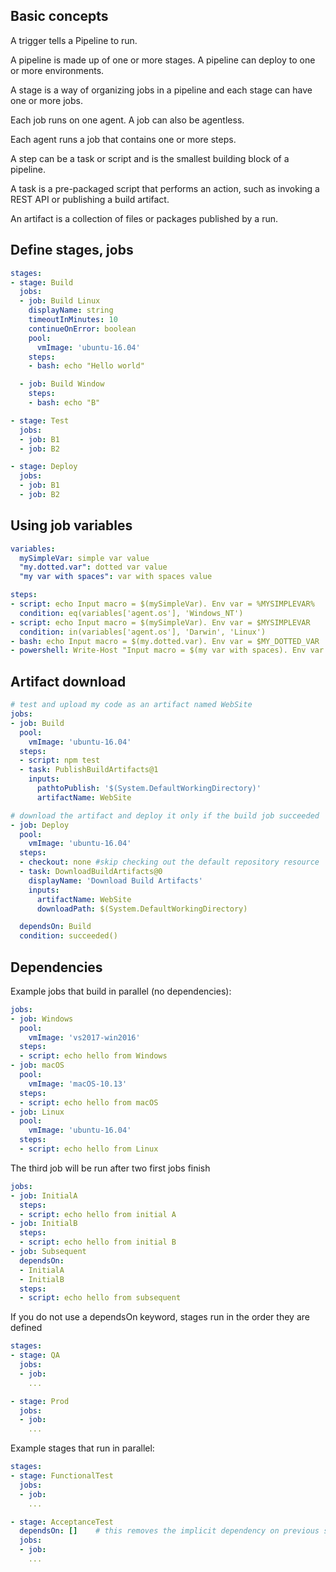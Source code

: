 ## Basic concepts

A trigger tells a Pipeline to run.

A pipeline is made up of one or more stages. A pipeline can deploy to one or more environments.

A stage is a way of organizing jobs in a pipeline and each stage can have one or more jobs.

Each job runs on one agent. A job can also be agentless.

Each agent runs a job that contains one or more steps.

A step can be a task or script and is the smallest building block of a pipeline.

A task is a pre-packaged script that performs an action, such as invoking a REST API or publishing a build artifact.

An artifact is a collection of files or packages published by a run.


## Define stages, jobs

```yml
stages:
- stage: Build
  jobs:
  - job: Build Linux
    displayName: string
    timeoutInMinutes: 10
    continueOnError: boolean
    pool:
      vmImage: 'ubuntu-16.04'
    steps:
    - bash: echo "Hello world"

  - job: Build Window
    steps:
    - bash: echo "B"

- stage: Test
  jobs:
  - job: B1
  - job: B2

- stage: Deploy
  jobs:
  - job: B1
  - job: B2
```


## Using job variables
```yml
variables:
  mySimpleVar: simple var value
  "my.dotted.var": dotted var value
  "my var with spaces": var with spaces value

steps:
- script: echo Input macro = $(mySimpleVar). Env var = %MYSIMPLEVAR%
  condition: eq(variables['agent.os'], 'Windows_NT')
- script: echo Input macro = $(mySimpleVar). Env var = $MYSIMPLEVAR
  condition: in(variables['agent.os'], 'Darwin', 'Linux')
- bash: echo Input macro = $(my.dotted.var). Env var = $MY_DOTTED_VAR
- powershell: Write-Host "Input macro = $(my var with spaces). Env var = $env:MY_VAR_WITH_SPACES"
```


## Artifact download
```yml
# test and upload my code as an artifact named WebSite
jobs:
- job: Build
  pool:
    vmImage: 'ubuntu-16.04'
  steps:
  - script: npm test
  - task: PublishBuildArtifacts@1
    inputs:
      pathtoPublish: '$(System.DefaultWorkingDirectory)'
      artifactName: WebSite

# download the artifact and deploy it only if the build job succeeded
- job: Deploy
  pool:
    vmImage: 'ubuntu-16.04'
  steps:
  - checkout: none #skip checking out the default repository resource
  - task: DownloadBuildArtifacts@0
    displayName: 'Download Build Artifacts'
    inputs:
      artifactName: WebSite
      downloadPath: $(System.DefaultWorkingDirectory)

  dependsOn: Build
  condition: succeeded()
```


## Dependencies

Example jobs that build in parallel (no dependencies):

```yml
jobs:
- job: Windows
  pool:
    vmImage: 'vs2017-win2016'
  steps:
  - script: echo hello from Windows
- job: macOS
  pool:
    vmImage: 'macOS-10.13'
  steps:
  - script: echo hello from macOS
- job: Linux
  pool:
    vmImage: 'ubuntu-16.04'
  steps:
  - script: echo hello from Linux
```

The third job will be run after two first jobs finish

```yml
jobs:
- job: InitialA
  steps:
  - script: echo hello from initial A
- job: InitialB
  steps:
  - script: echo hello from initial B
- job: Subsequent
  dependsOn:
  - InitialA
  - InitialB
  steps:
  - script: echo hello from subsequent
```

If you do not use a dependsOn keyword, stages run in the order they are defined

```yml
stages:
- stage: QA
  jobs:
  - job:
    ...

- stage: Prod
  jobs:
  - job:
    ...
```

Example stages that run in parallel:

```yml
stages:
- stage: FunctionalTest
  jobs:
  - job:
    ...

- stage: AcceptanceTest
  dependsOn: []    # this removes the implicit dependency on previous stage and causes this to run in parallel
  jobs:
  - job:
    ...
```
